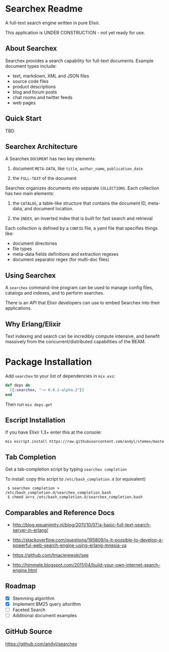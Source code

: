 # Searchex Readme

A full-text search engine written in pure Elixir.

This application is UNDER CONSTRUCTION - not yet ready for use.

## About Searchex

Searchex provides a search capability for full-text documents.  Example
document types include:

- text, markdown, XML and JSON files
- source code files
- product descriptions
- blog and forum posts
- chat rooms and twitter feeds
- web pages

## Quick Start

TBD

## Searchex Architecture

A Searchex `DOCUMENT` has two key elements:

1. document `META-DATA`, like `title`, `author_name`, `publication_date` 

2. the `FULL-TEXT` of the document 

Searchex organizes documents into separate `COLLECTIONS`.  Each collection has
two main elements:

1. the `CATALOG`, a table-like structure that contains the document ID,
meta-data, and document location.

2. the `INDEX`, an inverted index that is built for fast search and retrieval

Each collection is defined by a `CONFIG` file, a yaml file that specifies
things like:

- document directories
- file types
- meta-data fields definitions and extraction regexes
- document separator regex (for multi-doc files)

## Using Searchex

A `searchex` command-line program can be used to manage config files, catalogs
and indexes, and to perform searches.

There is an API that Elixir developers can use to embed Searchex into their
applications.

## Why Erlang/Elixir

Text indexing and search can be incredibly compute intensive, and benefit
massively from the concurrent/distributed capabilities of the BEAM.

# Package Installation

Add `searchex` to your list of dependencies in `mix.exs`:

```elixir
def deps do
  [{:searchex, "~> 0.0.1-alpha.2"}]
end
```

Then run `mix deps.get`

## Escript Installation

If you have Elixir 1.3+ enter this at the console:

<pre><sub>mix escript.install https://raw.githubusercontent.com/andyl/stemex/master/stemex</sub></pre>

## Tab Completion

Get a tab-completion script by typing `searchex completion`

To install: copy this script to `/etc/bash_completion.d` (or equivalent)

     $ searchex completion > /etc/bash_completion.d/searchex_completion.bash
     $ chmod a+rx /etc/bash_completion.d/searchex_completion.bash

## Comparables and Reference Docs

* <http://blog.equanimity.nl/blog/2011/10/07/a-basic-full-text-search-server-in-erlang/>

* <http://stackoverflow.com/questions/195809/is-it-possible-to-develop-a-powerful-web-search-engine-using-erlang-mnesia-ya>

* <https://github.com/tmaciejewski/see>

* <http://himmele.blogspot.com/2011/04/build-your-own-internet-search-engine.html>

## Roadmap

- [x] Stemming algorithm
- [x] Implement BM25 query altorithm
- [ ] Faceted Search
- [ ] Additional document examples

## GitHub Source

<https://github.com/andyl/searchex> 

